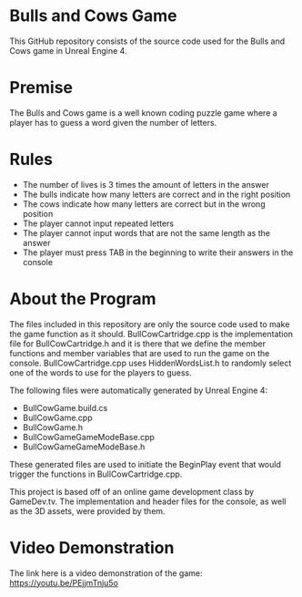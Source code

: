# Bulls and Cows Game
This GitHub repository consists of the source code used for the Bulls and Cows game in Unreal Engine 4.

# Premise
The Bulls and Cows game is a well known coding puzzle game where a player has to guess a word
given the number of letters.

# Rules
* The number of lives is 3 times the amount of letters in the answer
* The bulls indicate how many letters are correct and in the right position
* The cows indicate how many letters are correct but in the wrong position
* The player cannot input repeated letters
* The player cannot input words that are not the same length as the answer
* The player must press TAB in the beginning to write their answers in the console

# About the Program
The files included in this repository are only the source code used to make the game function as
it should. BullCowCartridge.cpp is the implementation file for BullCowCartridge.h and it is there that
we define the member functions and member variables that are used to run the game on the console. 
BullCowCartridge.cpp uses HiddenWordsList.h to randomly select one of the words to use for the players
to guess.

The following files were automatically generated by Unreal Engine 4:
* BullCowGame.build.cs
* BullCowGame.cpp
* BullCowGame.h
* BullCowGameGameModeBase.cpp
* BullCowGameGameModeBase.h

These generated files are used to initiate the BeginPlay event that would trigger the functions in
BullCowCartridge.cpp. 

This project is based off of an online game development class by GameDev.tv. The implementation and
header files for the console, as well as the 3D assets, were provided by them. 

# Video Demonstration
The link here is a video demonstration of the game:
https://youtu.be/PEjjmTnju5o
